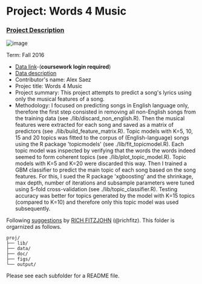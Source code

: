 # Project: Words 4 Music

### [Project Description](doc/project4_desc.md)

![image](http://cdn.newsapi.com.au/image/v1/f7131c018870330120dbe4b73bb7695c?width=650)

Term: Fall 2016

+ [Data link](https://courseworks2.columbia.edu/courses/11849/files/folder/Project_Files?preview=763391)-(**coursework login required**)
+ [Data description](doc/readme.html)
+ Contributor's name: Alex Saez
+ Projec title: Words 4 Music
+ Project summary: This project attempts to predict a song's lyrics using only the musical features of a song. 
+ Methodology: I focused on predicting songs in English language only, therefore the first step consisted in removing all non-English songs from the training data (see ./lib/discard_non_english.R). Then the musical features were extracted for each song and saved as a matrix of predictors (see ./lib/build_feature_matrix.R). Topic models with K=5, 10, 15 and 20 topics was fitted to the corpus of (English-language) songs using the R package 'topicmodels' (see ./lib/fit_topicmodel.R). Each topic model was inspected by verifying that the words the words indeed seemed to form coherent topics (see ./lib/plot_topic_model.R). Topic models with K=5 and K=20 were discarded this way. Then I trained a GBM classifier to predict the main topic of each song based on the song features. For this, I sued the R package 'xgboosting' and the shrinkage, max depth, number of iterations and subsample parameters were tuned using 5-fold cross-validation (see ./lib/topic_classifier.R). Testing accuracy was better for topics generated by the model with K=15 topics (compared to K=10) and therefore only this topic model was used subsequently.
	
Following [suggestions](http://nicercode.github.io/blog/2013-04-05-projects/) by [RICH FITZJOHN](http://nicercode.github.io/about/#Team) (@richfitz). This folder is orgarnized as follows.

```
proj/
├── lib/
├── data/
├── doc/
├── figs/
└── output/
```

Please see each subfolder for a README file.
